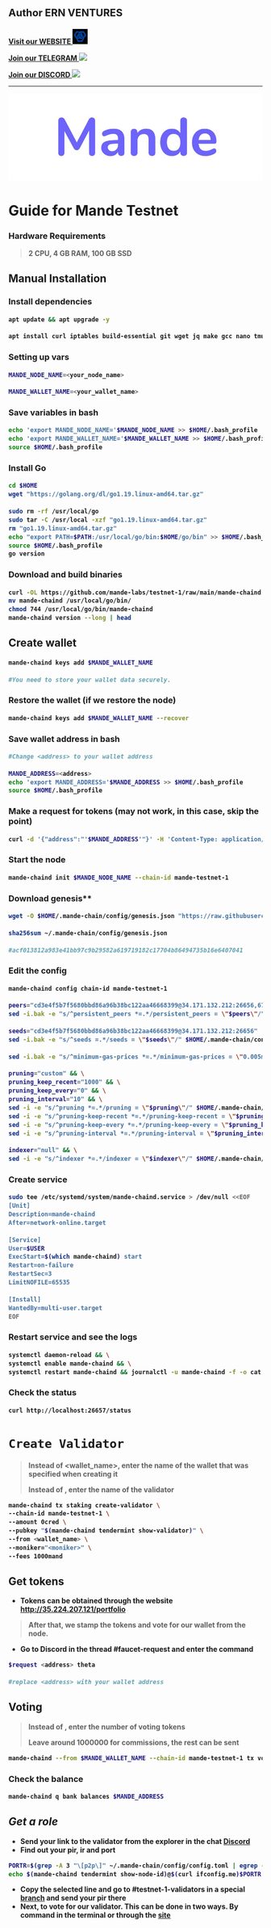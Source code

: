 ## <strong><p style="font-size:20px" align="left"> Author ERN VENTURES
<strong><p style="font-size:14px" align="left">
<a href="https://ernventures.com/" target="_blank">Visit our WEBSITE <img src="https://raw.githubusercontent.com/stasiaantonova/ERN/main/6.png" width="30"/></a></p></strong>
<strong><p style="font-size:14px" align="left">
<a href="https://t.me/ernventuresglobal" target="_blank">Join our TELEGRAM <img src="https://user-images.githubusercontent.com/50621007/183283867-56b4d69f-bc6e-4939-b00a-72aa019d1aea.png" width="20"/></a></p></strong>
<strong><p style="font-size:14px" align="left">
<a href="https://discord.gg/8htnaeTx" target="_blank">Join our DISCORD <img src="https://user-images.githubusercontent.com/50621007/176236430-53b0f4de-41ff-41f7-92a1-4233890a90c8.png" width="20"/></a></p></strong>
<hr>

<p align="center">
  <img src="https://raw.githubusercontent.com/stasiaantonova/ERN/main/img/beced7f6-8f69-4767-b520-1dda5b7460e6.png">
</p> 

# **Guide for Mande Testnet**

### Hardware Requirements
>2 CPU, 4 GB RAM, 100 GB SSD</p>

## **Manual Installation**
### **Install dependencies**
```sh
apt update && apt upgrade -y

apt install curl iptables build-essential git wget jq make gcc nano tmux htop nvme-cli pkg-config libssl-dev libleveldb-dev tar clang bsdmainutils ncdu unzip libleveldb-dev -y
```
### **Setting up vars**
 ```sh
 MANDE_NODE_NAME=<your_node_name>

 MANDE_WALLET_NAME=<your_wallet_name>
 ```
### **Save variables in bash**
 ```sh
echo 'export MANDE_NODE_NAME='$MANDE_NODE_NAME >> $HOME/.bash_profile
echo 'export MANDE_WALLET_NAME='$MANDE_WALLET_NAME >> $HOME/.bash_profile
source $HOME/.bash_profile
```
### **Install Go**
 ```sh
cd $HOME
wget "https://golang.org/dl/go1.19.linux-amd64.tar.gz"

sudo rm -rf /usr/local/go
sudo tar -C /usr/local -xzf "go1.19.linux-amd64.tar.gz"
rm "go1.19.linux-amd64.tar.gz"
echo "export PATH=$PATH:/usr/local/go/bin:$HOME/go/bin" >> $HOME/.bash_profile
source $HOME/.bash_profile
go version
```
### **Download and build binaries**
 ```sh
curl -OL https://github.com/mande-labs/testnet-1/raw/main/mande-chaind
mv mande-chaind /usr/local/go/bin/
chmod 744 /usr/local/go/bin/mande-chaind
mande-chaind version --long | head
```
## **Create wallet**
 ```sh
 mande-chaind keys add $MANDE_WALLET_NAME

 #You need to store your wallet data securely.
 ```
### **Restore the wallet (if we restore the node)**
 ```sh
 mande-chaind keys add $MANDE_WALLET_NAME --recover
 ```
### **Save wallet address in bash**
 ```sh
#Change <address> to your wallet address

MANDE_ADDRESS=<address>
echo 'export MANDE_ADDRESS='$MANDE_ADDRESS >> $HOME/.bash_profile
source $HOME/.bash_profile
```
### **Make a request for tokens (may not work, in this case, skip the point)**
 ```sh
curl -d '{"address":"'$MANDE_ADDRESS'"}' -H 'Content-Type: application/json' http://35.224.207.121:8080/request
```
### **Start the node**
 ```sh
mande-chaind init $MANDE_NODE_NAME --chain-id mande-testnet-1
```
### **Download genesis****
 ```sh
 wget -O $HOME/.mande-chain/config/genesis.json "https://raw.githubusercontent.com/mande-labs/testnet-1/main/genesis.json"

 sha256sum ~/.mande-chain/config/genesis.json

 #acf013812a983e41bb97c9b29582a619719182c17704b86494735b16e6407041
 ```
### **Edit the config**
 ```sh
mande-chaind config chain-id mande-testnet-1

peers="cd3e4f5b7f5680bbd86a96b38bc122aa46668399@34.171.132.212:26656,6780b2648bd2eb6adca2ca92a03a25b216d4f36b@34.170.16.69:26656,a3e3e20528604b26b792055be84e3fd4de70533b@38.242.199.93:24656"
sed -i.bak -e "s/^persistent_peers *=.*/persistent_peers = \"$peers\"/" $HOME/.mande-chain/config/config.toml

seeds="cd3e4f5b7f5680bbd86a96b38bc122aa46668399@34.171.132.212:26656"
sed -i.bak -e "s/^seeds =.*/seeds = \"$seeds\"/" $HOME/.mande-chain/config/config.toml

sed -i.bak -e "s/^minimum-gas-prices *=.*/minimum-gas-prices = \"0.005mand\"/;" ~/.mande-chain/config/app.toml

pruning="custom" && \
pruning_keep_recent="1000" && \
pruning_keep_every="0" && \
pruning_interval="10" && \
sed -i -e "s/^pruning *=.*/pruning = \"$pruning\"/" $HOME/.mande-chain/config/app.toml && \
sed -i -e "s/^pruning-keep-recent *=.*/pruning-keep-recent = \"$pruning_keep_recent\"/" $HOME/.mande-chain/config/app.toml && \
sed -i -e "s/^pruning-keep-every *=.*/pruning-keep-every = \"$pruning_keep_every\"/" $HOME/.mande-chain/config/app.toml && \
sed -i -e "s/^pruning-interval *=.*/pruning-interval = \"$pruning_interval\"/" $HOME/.mande-chain/config/app.toml

indexer="null" && \
sed -i -e "s/^indexer *=.*/indexer = \"$indexer\"/" $HOME/.mande-chain/config/config.toml
```
### **Create service**
 ```sh
 sudo tee /etc/systemd/system/mande-chaind.service > /dev/null <<EOF
[Unit]
Description=mande-chaind
After=network-online.target

[Service]
User=$USER
ExecStart=$(which mande-chaind) start
Restart=on-failure
RestartSec=3
LimitNOFILE=65535

[Install]
WantedBy=multi-user.target
EOF
```
### **Restart service and see the logs**
 ```sh
 systemctl daemon-reload && \
systemctl enable mande-chaind && \
systemctl restart mande-chaind && journalctl -u mande-chaind -f -o cat
```
### **Check the status**
 ```sh
curl http://localhost:26657/status
```

# `Create Validator`

>Instead of <wallet_name>, enter the name of the wallet that was specified when creating it</p>
>Instead of <moniker>, enter the name of the validator
```sh
mande-chaind tx staking create-validator \
--chain-id mande-testnet-1 \
--amount 0cred \
--pubkey "$(mande-chaind tendermint show-validator)" \
--from <wallet_name> \
--moniker="<moniker>" \
--fees 1000mand
```
## **Get tokens**
+ Tokens can be obtained through the website http://35.224.207.121/portfolio
> After that, we stamp the tokens and vote for our wallet from the node.
+ Go to Discord in the thread #faucet-request and enter the command
 ```sh
$request <address> theta

#replace <address> with your wallet address
```
## Voting
> Instead of <sum>, enter the number of voting tokens</p>
> Leave around 1000000 for commissions, the rest can be sent
```sh
mande-chaind --from $MANDE_WALLET_NAME --chain-id mande-testnet-1 tx voting create-vote $MANDE_ADDRESS <sum> 1 --fees 1000mand
```
### **Check the balance**
```sh
mande-chaind q bank balances $MANDE_ADDRESS
```
## ***Get a role***
+ Send your link to the validator from the explorer in the chat [Discord](https://discord.com/channels/953348696098103366/1031576792697405501)
+  Find out your pir, ir and port
```sh
PORTR=$(grep -A 3 "\[p2p\]" ~/.mande-chain/config/config.toml | egrep -o ":[0-9]+") && \
echo $(mande-chaind tendermint show-node-id)@$(curl ifconfig.me)$PORTR
```
+ Copy the selected line and go to #testnet-1-validators in a special [branch](https://discord.com/channels/953348696098103366/1030760553683099648) and send your pir there
+ Next, to vote for our validator. This can be done in two ways. By command in the terminal or through the [site](http://35.224.207.121/portfolio)
